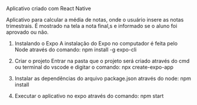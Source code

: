 Aplicativo criado com React Native 

Aplicativo para calcular a média de notas, onde o usuário insere as notas trimestrais. É mostrado na tela a nota final,s e informado se o aluno foi aprovado ou não. 

1. Instalando o Expo
A instalação do Expo no computador é feita pelo Node através do comando:
npm install -g expo-cli

2. Criar o projeto
Entrar na pasta que o projeto será criado através do cmd ou terminal do vscode e digitar o comando:
npx create-expo-app <nome do projeto>

3. Instalar as dependências do arquivo package.json através do node:
npm install

5. Executar o aplicativo no expo através do comando:
npm start

